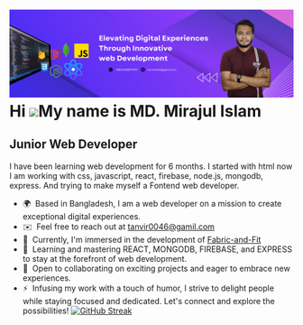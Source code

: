 ![](MIRAJUL%20ISLAM%20new.png)
Hi ![](https://user-images.githubusercontent.com/18350557/176309783-0785949b-9127-417c-8b55-ab5a4333674e.gif)My name is MD. Mirajul Islam
=========================================================================================================================================

Junior Web Developer
-------------

I have been learning web development for 6 months. I started with html now I am working with css, javascript, react, firebase, node.js, mongodb, express. And trying to make myself a Fontend web developer.

*   🌍  Based in Bangladesh, I am a web developer on a mission to create exceptional digital experiences.
*   ✉️  Feel free to reach out at [tanvir0046@gamil.com](mailto:tanvir0046@gamil.com)
*   🚀  Currently, I'm immersed in the development of [Fabric-and-Fit]([http://https://github.com/tanvir3100/bistro-boss-client](https://github.com/tanvir3100/Fabric-and-Fit-client))
*   🧠  Learning and mastering REACT, MONGODB, FIREBASE, and EXPRESS to stay at the forefront of web development.
*   🤝  Open to collaborating on exciting projects and eager to embrace new experiences.
*   ⚡   Infusing my work with a touch of humor, I strive to delight people while staying focused and dedicated. Let's connect and explore the possibilities!
<a href="https://git.io/streak-stats"><img src="https://github-readme-streak-stats.herokuapp.com?user=tanvir3100&theme=material-palenight&hide_border=true&background=45%2CFFFFFF%2CFFFFFF" alt="GitHub Streak" /></a>
